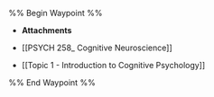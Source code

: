 %% Begin Waypoint %%
- **Attachments**

- [[PSYCH 258_ Cognitive Neuroscience]]
- [[Topic 1 - Introduction to Cognitive Psychology]]

%% End Waypoint %%